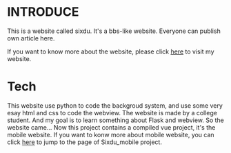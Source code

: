 # INTRODUCE
This is a website called sixdu. It's a bbs-like website. Everyone can publish own article here.

If you want to know more about the website, please click [here](http://sixdu.top) to visit my website.

# Tech

This website use python to code the backgroud system, and use some very esay html and css to code the webview. The website is made by a college student. And my goal is to learn something about Flask and webview. So the website came... Now this project contains a compiled vue project, it's the mobile website. If you want to konw more about mobile website, you can click [here](https://github.com/TobiasYin/Sixdu_mobile) to jump to the page of Sixdu_mobile project.
